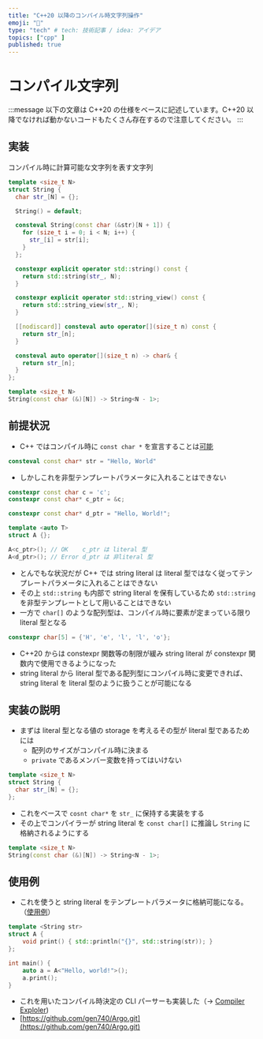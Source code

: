 ```yaml
---
title: "C++20 以降のコンパイル時文字列操作"
emoji: "🍣"
type: "tech" # tech: 技術記事 / idea: アイデア
topics: ["cpp" ]
published: true
---
```

# コンパイル文字列

:::message
以下の文章は C++20 の仕様をベースに記述しています。C++20 以降でなければ動かないコードもたくさん存在するので注意してください。
:::

## 実装
コンパイル時に計算可能な文字列を表す文字列

```cpp
template <size_t N>
struct String {
  char str_[N] = {};

  String() = default;

  consteval String(const char (&str)[N + 1]) {
    for (size_t i = 0; i < N; i++) {
      str_[i] = str[i];
    }
  };

  constexpr explicit operator std::string() const {
    return std::string(str_, N);
  }

  constexpr explicit operator std::string_view() const {
    return std::string_view(str_, N);
  }

  [[nodiscard]] consteval auto operator[](size_t n) const {
    return str_[n];
  }

  consteval auto operator[](size_t n) -> char& {
    return str_[n];
  }
};

template <size_t N>
String(const char (&)[N]) -> String<N - 1>;
```

## 前提状況

- C++ ではコンパイル時に `const char *` を宣言することは[可能](https://godbolt.org/z/vcPfxqGqx)

```cpp
consteval const char* str = "Hello, World"
```

- しかしこれを非型テンプレートパラメータに入れることはできない

```cpp
constexpr const char c = 'c';
constexpr const char* c_ptr = &c;

constexpr const char* d_ptr = "Hello, World!";

template <auto T>
struct A {};

A<c_ptr>(); // OK    c_ptr は literal 型
A<d_ptr>(); // Error d_ptr は 非literal 型
```

- とんでもな状況だが C++ では string literal は literal 型ではなく従ってテンプレートパラメータに入れることはできない
- その上 `std::string` も内部で string literal を保有しているため `std::string` を非型テンプレートとして用いることはできない
- 一方で `char[]` のような配列型は、コンパイル時に要素が定まっている限り literal 型となる

```cpp
constexpr char[5] = {'H', 'e', 'l', 'l', 'o'};
```

- C++20 からは constexpr 関数等の制限が緩み string literal が constexpr 関数内で使用できるようになった
- string literal から literal 型である配列型にコンパイル時に変更できれば、string literal を literal 型のように扱うことが可能になる

## 実装の説明

- まずは literal 型となる値の storage を考えるその型が literal 型であるためには
    - 配列のサイズがコンパイル時に決まる
    - `private` であるメンバー変数を持ってはいけない

```cpp
template <size_t N>
struct String {
  char str_[N] = {};
};
```

- これをベースで `cosnt char*` を `str_` に保持する実装をする
- その上でコンパイラーが string literal を `const char[]` に推論し `String` に格納されるようにする

```cpp
template <size_t N>
String(const char (&)[N]) -> String<N - 1>;
```

## 使用例

- これを使うと string literal をテンプレートパラメータに格納可能になる。（[使用例](https://godbolt.org/z/vcPfxqGqx)）

```cpp
template <String str>
struct A {
    void print() { std::println("{}", std::string(str)); }
};

int main() {
    auto a = A<"Hello, world!">();
    a.print();
}
```

- これを用いたコンパイル時決定の CLI パーサーも実装した（→ [Compiler Exploler](https://godbolt.org/z/8rMxfrdvK))
- [https://github.com/gen740/Argo.git](https://github.com/gen740/Argo.git)
